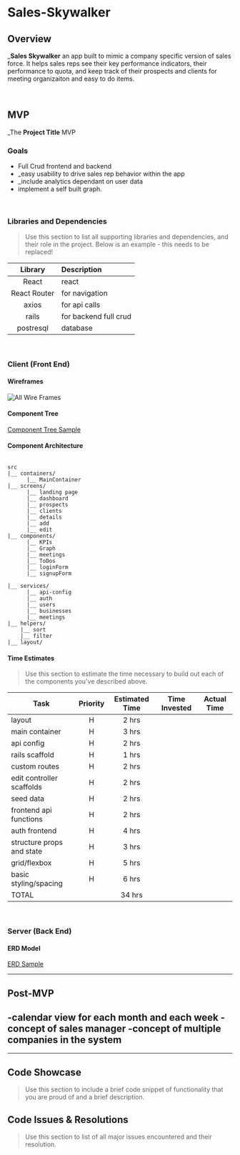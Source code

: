 # Sales-Skywalker

## Overview

_**Sales Skywalker**  an app built to mimic a company specific version of sales force. It helps sales reps see their key performance indicators, their performance to quota, and keep track of their prospects and clients for meeting organizaiton and easy to do items.


<br>

## MVP



_The **Project Title** MVP 
<br>

### Goals

- Full Crud frontend and backend
- _easy usability to drive sales rep behavior within the app
- _include analytics dependant on user data
- implement a self built graph.

<br>

### Libraries and Dependencies

> Use this section to list all supporting libraries and dependencies, and their role in the project. Below is an example - this needs to be replaced!

|     Library      | Description                                |
| :--------------: | :----------------------------------------- |
|      React       | react |
|   React Router   |for navigation|
| axios | for api calls |
|     rails      | for backend full crud |
|  postresql |database |

<br>

### Client (Front End)

#### Wireframes

![All Wire Frames](https://i.imgur.com/YTVFgfg.png)


#### Component Tree


[Component Tree Sample](https://whimsical.com/9ZzTsNyojbSYdhjP9iDJcE)

#### Component Architecture
 

``` structure

src
|__ containers/
      |__ MainContainer
|__ screens/
      |__ landing page
      |__ dashboard
      |__ prospects
      |__ clients
      |__ details
      |__ add
      |__ edit
|__ components/
      |__ KPIs
      |__ Graph
      |__ meetings
      |__ ToDos
      |__ loginForm
      |__ signupForm
      
|__ services/
      |__ api-config
      |__ auth
      |__ users
      |__ businesses
      |__ meetings
|__ helpers/
    |__ sort
    |__ filter 
|__ layout/

```

#### Time Estimates

> Use this section to estimate the time necessary to build out each of the components you've described above.

| Task                | Priority | Estimated Time | Time Invested | Actual Time |
| ------------------- | :------: | :------------: | :-----------: | :---------: |
| layout   |    H     |     2 hrs      |          |       |
| main container |    H     |     3 hrs      |          |          |
| api config    |    H     |     2 hrs      |          |       |
| rails scaffold |    H     |     1 hrs      |          |          |
| custom routes    |    H     |     2 hrs      |          |       |
| edit controller scaffolds |    H     |     2 hrs      |          |          |
| seed data   |    H     |     2 hrs      |          |       |
| frontend api functions |    H     |     2 hrs      |          |          |
| auth frontend    |    H     |     4 hrs      |          |       |
| structure props and state |    H     |     3 hrs      |          |          |
| grid/flexbox   |    H     |     5 hrs      |          |       |
| basic styling/spacing |    H     |     6 hrs      |          |          |
| TOTAL               |          |     34 hrs      |          |         |


<br>

### Server (Back End)

#### ERD Model

[ERD Sample](https://drive.google.com/file/d/1rvIkS493J_1kDnf7lPV1AuE-KlgLSNLA/view?usp=sharing)
<br>

***

## Post-MVP

-calendar view for each month and each week 
-concept of sales manager
-concept of multiple companies in the system
-

***

## Code Showcase

> Use this section to include a brief code snippet of functionality that you are proud of and a brief description.

## Code Issues & Resolutions

> Use this section to list of all major issues encountered and their resolution.
